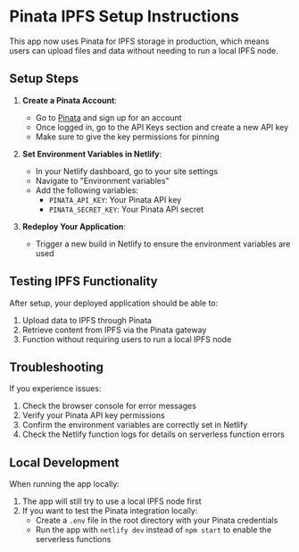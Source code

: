 # Pinata IPFS Setup Instructions

This app now uses Pinata for IPFS storage in production, which means users can upload files and data without needing to run a local IPFS node.

## Setup Steps

1. **Create a Pinata Account**:
   - Go to [Pinata](https://www.pinata.cloud/) and sign up for an account
   - Once logged in, go to the API Keys section and create a new API key
   - Make sure to give the key permissions for pinning

2. **Set Environment Variables in Netlify**:
   - In your Netlify dashboard, go to your site settings
   - Navigate to "Environment variables"
   - Add the following variables:
     - `PINATA_API_KEY`: Your Pinata API key
     - `PINATA_SECRET_KEY`: Your Pinata API secret

3. **Redeploy Your Application**:
   - Trigger a new build in Netlify to ensure the environment variables are used

## Testing IPFS Functionality

After setup, your deployed application should be able to:
1. Upload data to IPFS through Pinata
2. Retrieve content from IPFS via the Pinata gateway
3. Function without requiring users to run a local IPFS node

## Troubleshooting

If you experience issues:
1. Check the browser console for error messages
2. Verify your Pinata API key permissions
3. Confirm the environment variables are correctly set in Netlify
4. Check the Netlify function logs for details on serverless function errors

## Local Development

When running the app locally:
1. The app will still try to use a local IPFS node first
2. If you want to test the Pinata integration locally:
   - Create a `.env` file in the root directory with your Pinata credentials
   - Run the app with `netlify dev` instead of `npm start` to enable the serverless functions 